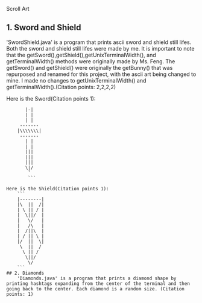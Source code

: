 Scroll Art

## 1. Sword and Shield 
    
'SwordShield.java' is a program that prints ascii sword and shield still lifes. Both the sword and shield still lifes were made by me. It is important to note that the getSword(),getShield(),getUnixTerminalWidth(), and getTerminalWidth() methods were originally made by Ms. Feng. The getSword() and getShield() were originally the getBunny() that was repurposed and renamed for this project, with the ascii art being changed to mine. I made no changes to getUnixTerminalWidth() and getTerminalWidth().(Citation points: 2,2,2,2)

Here is the Sword(Citation points 1):
```
       |-|
       | |
       | |
     -------
    |\\\\\\\|
     -------
       | |
       | |
       |||
       |||
       |||
       \|/
        ˇ
        ```

Here is the Shield(Citation points 1):
    ```
    |--------|
    |\  ||  /|
    | \ || / |
    |  \||/  |
    |   \/   |
    |   /\   |
    |  /||\  |
    | / || \ |
    |/  ||  \|  
     \  ||  /
      \ || / 
       \||/
        \/ 
    ```
## 2. Diamonds
    'Diamonds.java' is a program that prints a diamond shape by printing hashtags expanding from the center of the terminal and then going back to the center. Each diamond is a random size. (Citation points: 1)